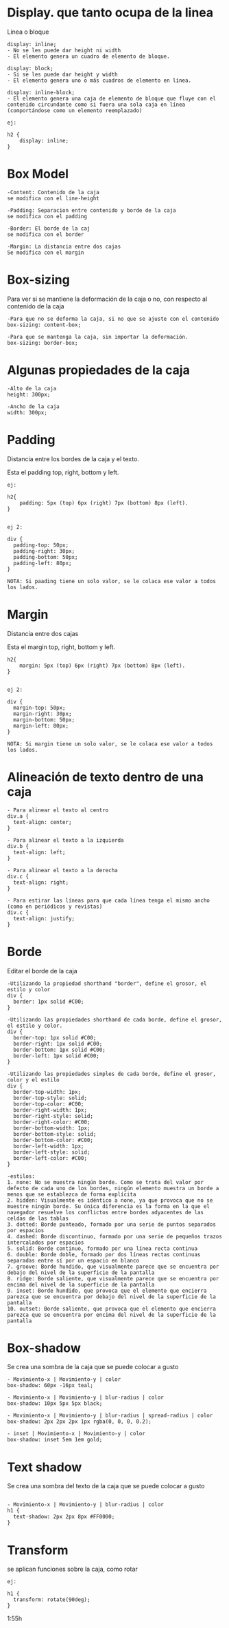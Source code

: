 # Display. que tanto ocupa de la linea

Linea o bloque

```
display: inline;
- No se les puede dar height ni width
- El elemento genera un cuadro de elemento de bloque.

display: block;
- Si se les puede dar height y width
- El elemento genera uno o más cuadros de elemento en línea.

display: inline-block;
- El elemento genera una caja de elemento de bloque que fluye con el contenido circundante como si fuera una sola caja en línea (comportándose como un elemento reemplazado)

ej:

h2 {
    display: inline;
}
```

# Box Model

```
-Content: Contenido de la caja
se modifica con el line-height

-Padding: Separacion entre contenido y borde de la caja
se modifica con el padding

-Border: El borde de la caj
se modifica con el border

-Margin: La distancia entre dos cajas
Se modifica con el margin
```


# Box-sizing

Para ver si se mantiene la deformación de la caja o no, con respecto al contenido de la caja

```
-Para que no se deforma la caja, si no que se ajuste con el contenido
box-sizing: content-box;

-Para que se mantenga la caja, sin importar la deformación.
box-sizing: border-box;
```

# Algunas propiedades de la caja

```
-Alto de la caja
height: 300px;

-Ancho de la caja
width: 300px;
```

# Padding

Distancia entre los bordes de la caja y el texto.

Esta el padding top, right, bottom y left.

```
ej: 

h2{
    padding: 5px (top) 6px (right) 7px (bottom) 8px (left).
}


ej 2:

div {
  padding-top: 50px;
  padding-right: 30px;
  padding-bottom: 50px;
  padding-left: 80px;
}

NOTA: Si paading tiene un solo valor, se le colaca ese valor a todos los lados.
```

# Margin

Distancia entre dos cajas

Esta el margin top, right, bottom y left.

```
h2{
    margin: 5px (top) 6px (right) 7px (bottom) 8px (left).
}


ej 2:

div {
  margin-top: 50px;
  margin-right: 30px;
  margin-bottom: 50px;
  margin-left: 80px;
}

NOTA: Si margin tiene un solo valor, se le colaca ese valor a todos los lados.
```

# Alineación de texto dentro de una caja

```
- Para alinear el texto al centro
div.a {
  text-align: center;
}

- Para alinear el texto a la izquierda
div.b {
  text-align: left;
}

- Para alinear el texto a la derecha
div.c {
  text-align: right;
}

- Para estirar las líneas para que cada línea tenga el mismo ancho (como en periódicos y revistas)
div.c {
  text-align: justify;
}
```

# Borde

Editar el borde de la caja

```
-Utilizando la propiedad shorthand "border", define el grosor, el estilo y color
div {
  border: 1px solid #C00;
}

-Utilizando las propiedades shorthand de cada borde, define el grosor, el estilo y color.
div {
  border-top: 1px solid #C00;
  border-right: 1px solid #C00;
  border-bottom: 1px solid #C00;
  border-left: 1px solid #C00;
}

-Utilizando las propiedades simples de cada borde, define el grosor, color y el estilo
div {
  border-top-width: 1px;
  border-top-style: solid;
  border-top-color: #C00;
  border-right-width: 1px;
  border-right-style: solid;
  border-right-color: #C00;
  border-bottom-width: 1px;
  border-bottom-style: solid;
  border-bottom-color: #C00;
  border-left-width: 1px;
  border-left-style: solid;
  border-left-color: #C00;
}

-estilos:
1. none: No se muestra ningún borde. Como se trata del valor por defecto de cada uno de los bordes, ningún elemento muestra un borde a menos que se establezca de forma explícita
2. hidden: Visualmente es idéntico a none, ya que provoca que no se muestre ningún borde. Su única diferencia es la forma en la que el navegador resuelve los conflictos entre bordes adyacentes de las celdas de las tablas
3. dotted: Borde punteado, formado por una serie de puntos separados por espacios
4. dashed: Borde discontinuo, formado por una serie de pequeños trazos intercalados por espacios
5. solid: Borde continuo, formado por una línea recta continua
6. double: Borde doble, formado por dos líneas rectas continuas separadas entre sí por un espacio en blanco
7. groove: Borde hundido, que visualmente parece que se encuentra por debajo del nivel de la superficie de la pantalla
8. ridge: Borde saliente, que visualmente parece que se encuentra por encima del nivel de la superficie de la pantalla
9. inset: Borde hundido, que provoca que el elemento que encierra parezca que se encuentra por debajo del nivel de la superficie de la pantalla
10. outset: Borde saliente, que provoca que el elemento que encierra parezca que se encuentra por encima del nivel de la superficie de la pantalla
```

# Box-shadow

Se crea una sombra de la caja que se puede colocar a gusto

```
- Movimiento-x | Movimiento-y | color
box-shadow: 60px -16px teal;

- Movimiento-x | Movimiento-y | blur-radius | color
box-shadow: 10px 5px 5px black;

- Movimiento-x | Movimiento-y | blur-radius | spread-radius | color
box-shadow: 2px 2px 2px 1px rgba(0, 0, 0, 0.2);

- inset | Movimiento-x | Movimiento-y | color
box-shadow: inset 5em 1em gold;
```

# Text shadow

Se crea una sombra del texto de la caja que se puede colocar a gusto

```

- Movimiento-x | Movimiento-y | blur-radius | color 
h1 {
  text-shadow: 2px 2px 8px #FF0000;
}
```

# Transform

se aplican funciones sobre la caja, como rotar

```
ej:

h1 {
  transform: rotate(90deg);
}
```

1:55h